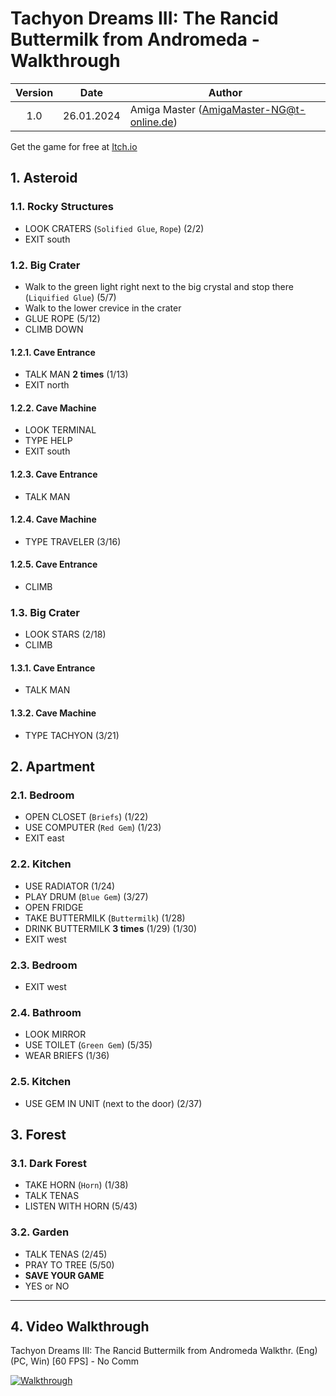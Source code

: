 # Tachyon Dreams III: The Rancid Buttermilk from Andromeda - Walkthrough

| Version | Date       | Author                                    |
|:-------:|------------|-------------------------------------------|
|   1.0   | 26.01.2024 | Amiga Master (AmigaMaster-NG@t-online.de) |

Get the game for free at [Itch.io](https://cosmicvoid.itch.io/tachyon-dreams-iii-the-rancid-buttermilk-from-andromeda)

## 1. Asteroid

### 1.1. Rocky Structures

- LOOK CRATERS (`Solified Glue`, `Rope`) (2/2)
- EXIT south

### 1.2. Big Crater

- Walk to the green light right next to the big crystal and stop there (`Liquified Glue`) (5/7)
- Walk to the lower crevice in the crater
- GLUE ROPE (5/12)
- CLIMB DOWN

#### 1.2.1. Cave Entrance

- TALK MAN **2 times** (1/13)
- EXIT north

#### 1.2.2. Cave Machine

- LOOK TERMINAL
- TYPE HELP
- EXIT south

#### 1.2.3. Cave Entrance

- TALK MAN

#### 1.2.4. Cave Machine

- TYPE TRAVELER (3/16)

#### 1.2.5. Cave Entrance

- CLIMB

### 1.3. Big Crater

- LOOK STARS (2/18)
- CLIMB

#### 1.3.1. Cave Entrance

- TALK MAN

#### 1.3.2. Cave Machine

- TYPE TACHYON (3/21)

## 2. Apartment

### 2.1. Bedroom

- OPEN CLOSET (`Briefs`) (1/22)
- USE COMPUTER (`Red Gem`) (1/23)
- EXIT east

### 2.2. Kitchen

- USE RADIATOR (1/24)
- PLAY DRUM (`Blue Gem`) (3/27)
- OPEN FRIDGE
- TAKE BUTTERMILK (`Buttermilk`) (1/28)
- DRINK BUTTERMILK **3 times** (1/29) (1/30)
- EXIT west

### 2.3. Bedroom

- EXIT west

### 2.4. Bathroom

- LOOK MIRROR
- USE TOILET (`Green Gem`) (5/35)
- WEAR BRIEFS (1/36)

### 2.5. Kitchen

- USE GEM IN UNIT (next to the door) (2/37)

## 3. Forest

### 3.1. Dark Forest

- TAKE HORN (`Horn`) (1/38)
- TALK TENAS
- LISTEN WITH HORN (5/43)

### 3.2. Garden

- TALK TENAS (2/45)
- PRAY TO TREE (5/50)
- **SAVE YOUR GAME**
- YES or NO

--------------------------------------------------------------------------------

## 4. Video Walkthrough

Tachyon Dreams III: The Rancid Buttermilk from Andromeda Walkthr. (Eng) (PC, Win) [60 FPS] - No Comm

[![Walkthrough](https://img.youtube.com/vi/4yoA6hzwWKI/0.jpg)](https://www.youtube.com/watch?v=4yoA6hzwWKI)
